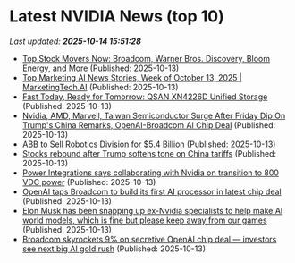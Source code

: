 # Latest NVIDIA News (top 10)
_Last updated: **2025-10-14 15:51:28**_

- [Top Stock Movers Now: Broadcom, Warner Bros. Discovery, Bloom Energy, and More](https://www.investopedia.com/top-stock-movers-now-broadcom-warner-bros-discovery-bloom-energy-and-more-11828857) (Published: 2025-10-13)
- [Top Marketing AI News Stories, Week of October 13, 2025 | MarketingTech.AI](https://marketingtech.ai/news/top-marketing-ai-news-stories-week-of-october-13-2025/) (Published: 2025-10-13)
- [Fast Today, Ready for Tomorrow: QSAN XN4226D Unified Storage](https://www.storagereview.com/review/qsan-xn4-review) (Published: 2025-10-13)
- [Nvidia, AMD, Marvell, Taiwan Semiconductor Surge After Friday Dip On Trump's China Remarks, OpenAI-Broadcom AI Chip Deal](https://biztoc.com/x/ed9f7718c28dd732) (Published: 2025-10-13)
- [ABB to Sell Robotics Division for $5.4 Billion](https://finance.yahoo.com/news/abb-sell-robotics-division-5-152930315.html) (Published: 2025-10-13)
- [Stocks rebound after Trump softens tone on China tariffs](https://www.cbsnews.com/news/stocks-up-dow-jones-djia-sp500-trump-china-tariffs/) (Published: 2025-10-13)
- [Power Integrations says collaborating with Nvidia on transition to 800 VDC power](https://thefly.com/permalinks/entry.php/id4212485/POWI;NVDA-Power-Integrations-says-collaborating-with-Nvidia-on-transition-to--VDC-power) (Published: 2025-10-13)
- [OpenAI taps Broadcom to build its first AI processor in latest chip deal](https://www.yahoo.com/news/articles/openai-taps-broadcom-build-first-152000620.html) (Published: 2025-10-13)
- [Elon Musk has been snapping up ex-Nvidia specialists to help make AI world models, which is fine but please keep away from our games](https://www.pcgamer.com/software/ai/elon-musk-has-been-snapping-up-ex-nvidia-specialists-to-help-make-ai-world-models-which-is-fine-but-please-keep-away-from-our-games/) (Published: 2025-10-13)
- [Broadcom skyrockets 9% on secretive OpenAI chip deal — investors see next big AI gold rush](https://economictimes.indiatimes.com/news/international/us/avgo-stock-broadcom-skyrockets-9-on-secretive-openai-chip-deal-investors-see-next-big-ai-gold-rush/articleshow/124529894.cms) (Published: 2025-10-13)

